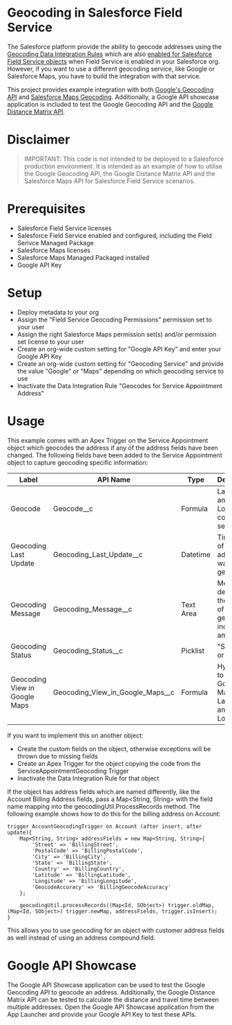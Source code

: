 # Geocoding in Salesforce Field Service

The Salesforce platform provide the ability to geocode addresses using the [Geocoding Data Integration Rules](https://help.salesforce.com/s/articleView?id=sf.data_dot_com_clean_admin_automatically_get_geocodes_for_addresses.htm&type=5) which are also [enabled for Salesforce Field Service objects](https://help.salesforce.com/s/articleView?id=sf.fs_location_tracking.htm&language=en_US&type=5) when Field Service is enabled in your Salesforce org. However, if you want to use a different geocoding service, like Google or Salesforce Maps, you have to build the integration with that service.

This project provides example integration with both [Google's Geocoding API](https://developers.google.com/maps/documentation/geocoding/overview) and [Salesforce Maps Geocoding](https://developer.salesforce.com/docs/atlas.en-us.maps_developer_guide.meta/maps_developer_guide/maps_apex_batchgeocode.htm). Additionally, a Google API showcase application is included to test the Google Geocoding API and the [Google Distance Matrix API](https://developers.google.com/maps/documentation/distance-matrix/overview).

# Disclaimer

> IMPORTANT: This code is not intended to be deployed to a Salesforce production environment. It is intended as an example of how to utilise the Google Geocoding API, the Google Distance Matrix API and the Salesforce Maps API for Salesforce Field Service scenarios. 

# Prerequisites

- Salesforce Field Service licenses
- Salesforce Field Service enabled and configured, including the Field Serivce Managed Package
- Salesforce Maps licenses
- Salesforce Maps Managed Packaged installed
- Google API Key

# Setup

- Deploy metadata to your org
- Assign the "Field Service Geocoding Permissions" permission set to your user
- Assign the right Salesforce Maps permission set(s) and/or permission set license to your user
- Create an org-wide custom setting for "Google API Key" and enter your Google API Key 
- Create an org-wide custom setting for "Geocoding Service" and provide the value "Google" or "Maps" depending on which geocoding service to use
- Inactivate the Data Integration Rule "Geocodes for Service Appointment Address" 

# Usage

This example comes with an Apex Trigger on the Service Appointment object which geocodes the address if any of the address fields have been changed. The following fields have been added to the Service Appointment object to capture geocoding specific information:

| Label                         | API Name                         | Type      | Description                                                    |
|-------------------------------|----------------------------------|-----------|----------------------------------------------------------------|
| Geocode                       | Geocode__c                       | Formula   | Latitude and Longitude comma-separated                         |
| Geocoding Last Update         | Geocoding_Last_Update__c         | Datetime  | Timestamp of when the address was last geocoded                |
| Geocoding Message             | Geocoding_Message__c             | Text Area | Message describing the result of geocoding including any error |
| Geocoding Status              | Geocoding_Status__c              | Picklist  | "Success" or "Error"                                           |
| Geocoding View in Google Maps | Geocoding_View_in_Google_Maps__c | Formula   | Hyperlink to open Google Maps using Latitude and Longitude     |

If you want to implement this on another object:
- Create the custom fields on the object, otherwise exceptions will be thrown due to missing fields
- Create an Apex Trigger for the object copying the code from the ServiceAppointmentGeocoding Trigger
- Inactivate the Data Integration Rule for that object

If the object has address fields which are named differently, like the Account Billing Address fields, pass a Map<String, String> with the field name mapping into the geocodingUtil.ProcessRecords method. The following example shows how to do this for the billing address on Account:

    trigger AccountGeocodingTrigger on Account (after insert, after update){
        Map<String, String> addressFields = new Map<String, String>{
            'Street' => 'BillingStreet',
            'PostalCode' => 'BillingPostalCode',
            'City' => 'BillingCity',
            'State' => 'BillingState',
            'Country' => 'BillingCountry',
            'Latitude' => 'BillingLatitude',
            'Longitude' => 'BillingLongitude',
            'GeocodeAccuracy' => 'BillingGeocodeAccuracy'
        };

        geocodingUtil.processRecords((Map<Id, SObject>) trigger.oldMap, (Map<Id, SObject>) trigger.newMap, addressFields, trigger.isInsert);
    }

This allows you to use geocoding for an object with customer address fields as well instead of using an address compound field.

# Google API Showcase

The Google API Showcase application can be used to test the Google Geocoding API to geocode an address. Additionally, the Google Distance Matrix API can be tested to calculate the distance and travel time between multiple addresses. Open the Google API Showcase application from the App Launcher and provide your Google API Key to test these APIs.
